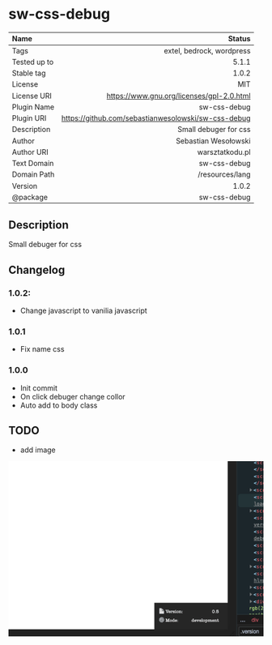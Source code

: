 # sw-css-debug

| Name         |                                              Status |
| :----------- | --------------------------------------------------: |
| Tags         |                           extel, bedrock, wordpress |
| Tested up to |                                               5.1.1 |
| Stable tag   |                                               1.0.2 |
| License      |                                                 MIT |
| License URI  |           https://www.gnu.org/licenses/gpl-2.0.html |
| Plugin Name  |                                        sw-css-debug |
| Plugin URI   | https://github.com/sebastianwesolowski/sw-css-debug |
| Description  |                               Small debuger for css |
| Author       |                                Sebastian Wesołowski |
| Author URI   |                                     warsztatkodu.pl |
| Text Domain  |                                        sw-css-debug |
| Domain Path  |                                     /resources/lang |
| Version      |                                               1.0.2 |
| @package     |                                        sw-css-debug |

## Description

Small debuger for css

## Changelog

### 1.0.2:

- Change javascript to vanilia javascript

### 1.0.1

- Fix name css

### 1.0.0

- Init commit
- On click debuger change collor
- Auto add to body class

## TODO

- add image

![version 1.0.0](info-1-0-0.png)
